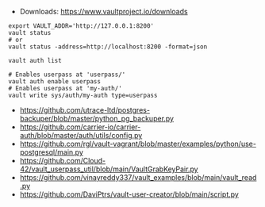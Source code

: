 * Downloads: https://www.vaultproject.io/downloads

```shell
export VAULT_ADDR='http://127.0.0.1:8200'
vault status
# or
vault status -address=http://localhost:8200 -format=json
```

```shell
vault auth list

# Enables userpass at 'userpass/'
vault auth enable userpass
# Enables userpass at 'my-auth/'
vault write sys/auth/my-auth type=userpass
```

* https://github.com/utrace-ltd/postgres-backuper/blob/master/python_pg_backuper.py
* https://github.com/carrier-io/carrier-auth/blob/master/auth/utils/config.py
* https://github.com/rgl/vault-vagrant/blob/master/examples/python/use-postgresql/main.py
* https://github.com/Cloud-42/vault_userpass_util/blob/main/VaultGrabKeyPair.py
* https://github.com/vinayreddy337/vault_examples/blob/main/vault_read.py
* https://github.com/DaviPtrs/vault-user-creator/blob/main/script.py
